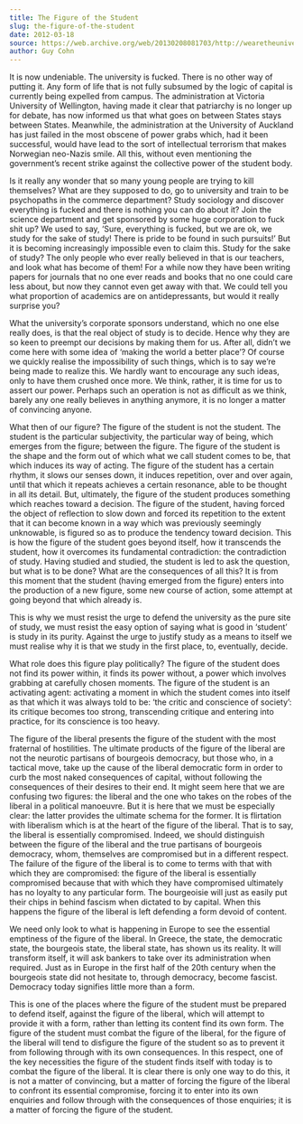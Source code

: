 ```yaml
---
title: The Figure of the Student
slug: the-figure-of-the-student
date: 2012-03-18
source: https://web.archive.org/web/20130208081703/http://wearetheuniversity.org.nz/2012/03/18/the-figure-of-the-student/
author: Guy Cohn
---
```



It is now undeniable. The university is fucked. There is no other way of putting it. Any form of life that is not fully subsumed by the logic of capital is currently being expelled from campus. The administration at Victoria University of Wellington, having made it clear that patriarchy is no longer up for debate, has now informed us that what goes on between States stays between States. Meanwhile, the administration at the University of Auckland has just failed in the most obscene of power grabs which, had it been successful, would have lead to the sort of intellectual terrorism that makes Norwegian neo-Nazis smile. All this, without even mentioning the government’s recent strike against the collective power of the student body.

Is it really any wonder that so many young people are trying to kill themselves? What are they supposed to do, go to university and train to be psychopaths in the commerce department? Study sociology and discover everything is fucked and there is nothing you can do about it? Join the science department and get sponsored by some huge corporation to fuck shit up? We used to say, ‘Sure, everything is fucked, but we are ok, we study for the sake of study! There is pride to be found in such pursuits!’ But it is becoming increasingly impossible even to claim this. Study for the sake of study? The only people who ever really believed in that is our teachers, and look what has become of them! For a while now they have been writing papers for journals that no one ever reads and books that no one could care less about, but now they cannot even get away with that. We could tell you what proportion of academics are on antidepressants, but would it really surprise you?

What the university’s corporate sponsors understand, which no one else really does, is that the real object of study is to decide. Hence why they are so keen to preempt our decisions by making them for us. After all, didn’t we come here with some idea of ‘making the world a better place’? Of course we quickly realise the impossibility of such things, which is to say we’re being made to realize this. We hardly want to encourage any such ideas, only to have them crushed once more. We think, rather, it is time for us to assert our power. Perhaps such an operation is not as difficult as we think, barely any one really believes in anything anymore, it is no longer a matter of convincing anyone.

What then of our figure? The figure of the student is not the student. The student is the particular subjectivity, the particular way of being, which emerges from the figure; between the figure. The figure of the student is the shape and the form out of which what we call student comes to be, that which induces its way of acting. The figure of the student has a certain rhythm, it slows our senses down, it induces repetition, over and over again, until that which it repeats achieves a certain resonance, able to be thought in all its detail. But, ultimately, the figure of the student produces something which reaches toward a decision. The figure of the student, having forced the object of reflection to slow down and forced its repetition to the extent that it can become known in a way which was previously seemingly unknowable, is figured so as to produce the tendency toward decision. This is how the figure of the student goes beyond itself, how it transcends the student, how it overcomes its fundamental contradiction: the contradiction of study. Having studied and studied, the student is led to ask the question, but what is to be done? What are the consequences of all this? It is from this moment that the student (having emerged from the figure) enters into the production of a new figure, some new course of action, some attempt at going beyond that which already is.

This is why we must resist the urge to defend the university as the pure site of study, we must resist the easy option of saying what is good in ‘student’ is study in its purity. Against the urge to justify study as a means to itself we must realise why it is that we study in the first place, to, eventually, decide.

What role does this figure play politically? The figure of the student does not find its power within, it finds its power without, a power which involves grabbing at carefully chosen moments. The figure of the student is an activating agent: activating a moment in which the student comes into itself as that which it was always told to be: ‘the critic and conscience of society’: its critique becomes too strong, transcending critique and entering into practice, for its conscience is too heavy.

The figure of the liberal presents the figure of the student with the most fraternal of hostilities. The ultimate products of the figure of the liberal are not the neurotic partisans of bourgeois democracy, but those who, in a tactical move, take up the cause of the liberal democratic form in order to curb the most naked consequences of capital, without following the consequences of their desires to their end. It might seem here that we are confusing two figures: the liberal and the one who takes on the robes of the liberal in a political manoeuvre. But it is here that we must be especially clear: the latter provides the ultimate schema for the former. It is flirtation with liberalism which is at the heart of the figure of the liberal. That is to say, the liberal is essentially compromised. Indeed, we should distinguish between the figure of the liberal and the true partisans of bourgeois democracy, whom, themselves are compromised but in a different respect. The failure of the figure of the liberal is to come to terms with that with which they are compromised: the figure of the liberal is essentially compromised because that with which they have compromised ultimately has no loyalty to any particular form. The bourgeoisie will just as easily put their chips in behind fascism when dictated to by capital. When this happens the figure of the liberal is left defending a form devoid of content.

We need only look to what is happening in Europe to see the essential emptiness of the figure of the liberal. In Greece, the state, the democratic state, the bourgeois state, the liberal state, has shown us its reality. It will transform itself, it will ask bankers to take over its administration when required. Just as in Europe in the first half of the 20th century when the bourgeois state did not hesitate to, through democracy, become fascist. Democracy today signifies little more than a form.

This is one of the places where the figure of the student must be prepared to defend itself, against the figure of the liberal, which will attempt to provide it with a form, rather than letting its content find its own form. The figure of the student must combat the figure of the liberal, for the figure of the liberal will tend to disfigure the figure of the student so as to prevent it from following through with its own consequences. In this respect, one of the key necessities the figure of the student finds itself with today is to combat the figure of the liberal. It is clear there is only one way to do this, it is not a matter of convincing, but a matter of forcing the figure of the liberal to confront its essential compromise, forcing it to enter into its own enquiries and follow through with the consequences of those enquiries; it is a matter of forcing the figure of the student.
